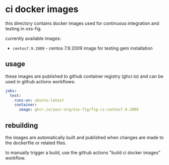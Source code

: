# ci docker images

this directory contains docker images used for continuous integration and testing in oss-fig.

currently available images:
- `centos7.9.2009` - centos 7.9.2009 image for testing gem installation

## usage

these images are published to github container registry (ghcr.io) and can be used in github actions workflows:

```yaml
jobs:
  test:
    runs-on: ubuntu-latest
    container:
      image: ghcr.io/your-org/oss-fig/fig-ci:centos7.9.2009
```

## rebuilding

the images are automatically built and published when changes are made to the dockerfile or related files.

to manually trigger a build, use the github actions "build ci docker images" workflow.
